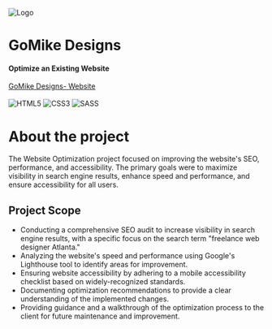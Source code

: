 ![Logo](https://thaytriacca.github.io/GoMike-Designs/img/compressedimg/atlanta_web_design_logo_bg.png)

# GoMike Designs
#### Optimize an Existing Website
[GoMike Designs- Website](https://thaytriacca.github.io/GoMike-Designs/)
<br>
<br>
![HTML5](	https://img.shields.io/badge/HTML5-E34F26?style=for-the-badge&logo=html5&logoColor=white) 
![CSS3](https://img.shields.io/badge/CSS3-1572B6?style=for-the-badge&logo=css3&logoColor=white)
![SASS](https://img.shields.io/badge/Sass-CC6699?style=for-the-badge&logo=sass&logoColor=white)
<br>
# About the project

The Website Optimization project focused on improving the website's SEO, performance, and accessibility. The primary goals were to maximize visibility in search engine results, enhance speed and performance, and ensure accessibility for all users.

## Project Scope

- Conducting a comprehensive SEO audit to increase visibility in search engine results, with a specific focus on the search term "freelance web designer Atlanta."
- Analyzing the website's speed and performance using Google's Lighthouse tool to identify areas for improvement.
- Ensuring website accessibility by adhering to a mobile accessibility checklist based on widely-recognized standards.
- Documenting optimization recommendations to provide a clear understanding of the implemented changes.
- Providing guidance and a walkthrough of the optimization process to the client for future maintenance and improvement.
